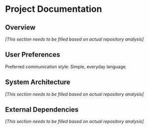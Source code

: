 # Project Documentation

## Overview
*[This section needs to be filled based on actual repository analysis]*

## User Preferences
Preferred communication style: Simple, everyday language.

## System Architecture
*[This section needs to be filled based on actual repository analysis]*

## External Dependencies
*[This section needs to be filled based on actual repository analysis]*
